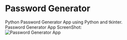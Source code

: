 # Password Generator
Python Password Generator App using Python and tkinter.<br/>
Password Generator App ScreenShot:<br/>
![Password Generator App](calculator.png)<br/>

